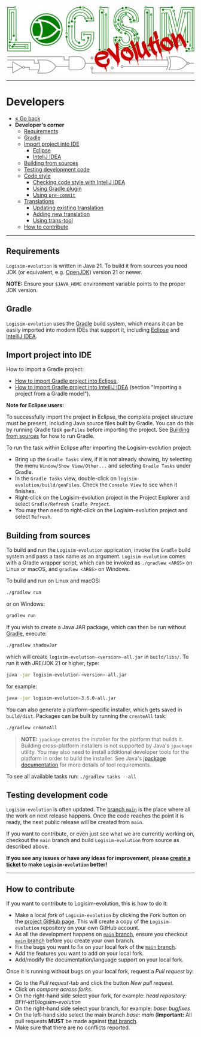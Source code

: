 [![Logisim-evolution](img/logisim-evolution-logo.png)](https://github.com/logisim-evolution/logisim-evolution)

---

# Developers #

* [« Go back](../README.md)
* **Developer's corner**
  * [Requirements](#requirements)
  * [Gradle](#gradle)
  * [Import project into IDE](#import-project-into-ide)
    * [Eclipse](#import-project-into-ide)
    * [InteliJ IDEA](#import-project-into-ide)
  * [Building from sources](#building-from-sources)
  * [Testing development code](#testing-development-code)
  * [Code style](style.md)
    * [Checking code style with InteliJ IDEA](style.md#checking-code-style-with-intelij-idea)
    * [Using Gradle plugin](style.md#using-gradle-plugin)
    * [Using `pre-commit`](style.md#using-pre-commit-hooks)
  * [Translations](localization.md)
    * [Updating existing translation](localization.md#updating-existing-translation)
    * [Adding new translation](localization.md#adding-new-translation)
    * [Using trans-tool](localization.md#using-trans-tool)
  * [How to contribute](#how-to-contribute)

---

## Requirements ##

`Logisim-evolution` is written in Java 21. To build it from sources you need JDK
(or equivalent, e.g. [OpenJDK](https://adoptopenjdk.net/)) version 21 or newer.

**NOTE:** Ensure your `$JAVA_HOME` environment variable points to the proper JDK version.

## Gradle ##

`Logisim-evolution` uses the [Gradle](https://gradle.org) build system, which means it can be easily imported into modern IDEs
that support it, including [Eclipse](https://www.eclipse.org) and [IntelliJ IDEA](https://www.jetbrains.com/idea/).

## Import project into IDE ##

How to import a Gradle project:

* [How to import Gradle project into Eclipse](https://www.eclipse.org/community/eclipse_newsletter/2018/february/buildship.php),
* [How to import Gradle project into IntelliJ IDEA](https://www.jetbrains.com/help/idea/gradle.html) (section "Importing a project
  from a Gradle model").

**Note for Eclipse users:**

To successfully import the project in Eclipse, the complete project structure must be present,
including Java source files built by Gradle.
You can do this by running Gradle task `genFiles` before importing the project.
See [Building from sources](#building-from-sources) for how to run Gradle.

To run the task within Eclipse after importing the Logisim-evolution project:

* Bring up the `Gradle Tasks` view, if it is not already showing, by selecting the menu `Window/Show View/Other...`
  and selecting `Gradle Tasks` under Gradle.
* In the `Gradle Tasks` view, double-click on `logisim-evolution/build/genFiles`.
  Check the `Console View` to see when it finishes.
* Right-click on the Logisim-evolution project in the Project Explorer and select `Gradle/Refresh Gradle Project`.
* You may then need to right-click on the Logisim-evolution project and select `Refresh`.

## Building from sources ##

To build and run the `Logisim-evolution` application, invoke the `Gradle` build system and pass a task name as an argument.
`Logisim-evolution` comes with a Gradle wrapper script, which can be invoked as `./gradlew <ARGS>` on Linux or macOS, and
`gradlew <ARGS>` on Windows.

To build and run on Linux and macOS:

```bash
./gradlew run
```

or on Windows:

```bash
gradlew run
```

If you wish to create a Java JAR package, which can then be run without [Gradle](https://gradle.org), execute:

```bash
./gradlew shadowJar
```

which will create `logisim-evolution-<version>-all.jar` in `build/libs/`.
To run it with JRE/JDK 21 or higher, type:

```bash
java -jar logisim-evolution-<version>-all.jar
```

for example:

```bash
java -jar logisim-evolution-3.6.0-all.jar
```

You can also generate a platform-specific installer, which gets saved in `build/dist`.
Packages can be built by running the `createAll` task:

```bash
./gradlew createAll
```

> **NOTE:** `jpackage` creates the installer for the platform that builds it. Building cross-platform installers is not supported
> by Java's `jpackage` utility. You may also need to install additional developer tools for the platform in order to build the
> installer. See Java's [jpackage documentation](https://docs.oracle.com/en/java/javase/21/jpackage/packaging-overview.html)
> for more details of tool requirements.

To see all available tasks run: `./gradlew tasks --all`

## Testing development code ##

`Logisim-evolution` is often updated.
The [branch `main`](https://github.com/logisim-evolution/logisim-evolution/tree/main)
is the place where all the work on next release happens.
Once the code reaches the point it is ready, the next public release will be created from `main`.

If you want to contribute, or even just see what we are currently working on, checkout the `main` branch
and build `Logisim-evolution` from source as described above.

**If you see any issues or have any ideas for improvement, please
[create a ticket](https://github.com/logisim-evolution/logisim-evolution/issues) to make `Logisim-evolution` better!**

---

## How to contribute ##

If you want to contribute to Logisim-evolution, this is how to do it:

* Make a local *fork* of `Logisim-evolution` by clicking the *Fork* button on the
  [project GitHub page](https://github.com/logisim-evolution/logisim-evolution). This will create
  a copy of the `Logisim-evolution` repository on your own GitHub account.
* As all the development happens on [`main` branch](https://github.com/logisim-evolution/logisim-evolution/tree/main),
  ensure you checkout [`main` branch](https://github.com/logisim-evolution/logisim-evolution/tree/main) before you
  create your own branch.
* Fix the bugs you want to fix on your local fork of the
  [`main` branch](https://github.com/logisim-evolution/logisim-evolution/tree/main).
* Add the features you want to add on your local fork.
* Add/modify the documentation/language support on your local fork.

Once it is running without bugs on your local fork, request a *Pull request* by:

* Go to the *Pull request*-tab and click the button *New pull request*.
* Click on *compare across forks*.
* On the right-hand side select your fork, for example: *head repository: BFH-ktt1/logisim-evolution*
* On the right-hand side select your branch, for example: *base: bugfixes*
* On the left-hand side select the main branch *base: main* (**Important:** All pull requests **MUST**
  be made against [that branch](https://github.com/logisim-evolution/logisim-evolution/tree/main).
* Make sure that there are no conflicts reported.
